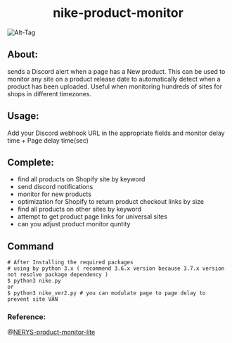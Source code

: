<h1 align="center">nike-product-monitor</h1>

![Alt-Tag](http://img016.feelway.com/goods_image/fpho_2973_bd16pd2973856756ed2/Ot_%EC%9C%A0%EB%9F%BD%ED%8C%90_Nike_%EB%82%98%EC%9D%B4%ED%82%A4_%EB%9D%BC%EC%A7%80_%EB%A1%9C%EA%B3%A0_%ED%94%84%EB%A6%B0%ED%8A%B8_%ED%8B%B0%EC%85%94%EC%B8%A0_%ED%99%94%EC%9D%B4%ED%8A%B8_%EB%82%98%EC%9D%B4%ED%82%A4%EB%B0%98%ED%8C%94%ED%8B%B0_2.jpg)

## About:
sends a Discord alert when a page has a New product. 
This can be used to monitor any site on a product release date to automatically detect 
when a product has been uploaded. Useful when monitoring hundreds of sites for shops in different timezones.

## Usage:
Add your Discord webhook URL in the appropriate fields and monitor delay time + Page delay time(sec)

## Complete:
- find all products on Shopify site by keyword
- send discord notifications
- monitor for new products
- optimization for Shopify to return product checkout links by size
- find all products on other sites by keyword
- attempt to get product page links for universal sites
- can you adjust product monitor quntity
## Command
```
# After Installing the required packages
# using by python 3.x ( recommend 3.6.x version because 3.7.x version not resolve package dependency )
$ python3 nike.py 
or
$ python3 nike_ver2.py # you can modulate page to page delay to prevent site VAN 
```

### Reference:
@[NERYS-product-monitor-lite](https://github.com/Snivyn/NERYS-product-monitor-lite)
